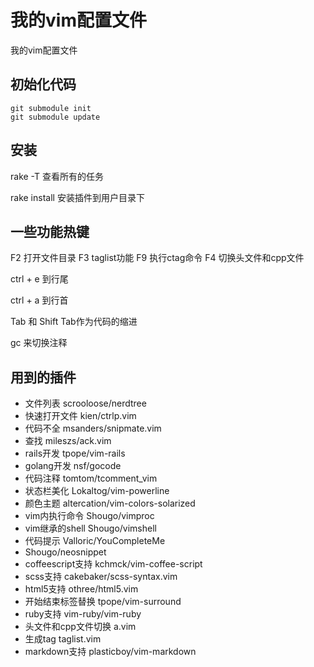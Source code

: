 # 我的vim配置文件

我的vim配置文件

## 初始化代码

``` shell
git submodule init
git submodule update
```

## 安装

rake -T 查看所有的任务

rake install 安装插件到用户目录下


## 一些功能热键

F2 打开文件目录
F3 taglist功能
F9 执行ctag命令
F4 切换头文件和cpp文件

ctrl + e 到行尾

ctrl + a 到行首

Tab 和 Shift Tab作为代码的缩进

gc 来切换注释

## 用到的插件

* 文件列表  scrooloose/nerdtree
* 快速打开文件 kien/ctrlp.vim
* 代码不全 msanders/snipmate.vim
* 查找 mileszs/ack.vim
* rails开发 tpope/vim-rails
* golang开发 nsf/gocode
* 代码注释 tomtom/tcomment_vim
* 状态栏美化 Lokaltog/vim-powerline
* 颜色主题 altercation/vim-colors-solarized
* vim内执行命令 Shougo/vimproc
* vim继承的shell Shougo/vimshell
* 代码提示 Valloric/YouCompleteMe
* Shougo/neosnippet
* coffeescript支持 kchmck/vim-coffee-script
* scss支持 cakebaker/scss-syntax.vim
* html5支持 othree/html5.vim
* 开始结束标签替换 tpope/vim-surround
* ruby支持 vim-ruby/vim-ruby
* 头文件和cpp文件切换 a.vim
* 生成tag taglist.vim
* markdown支持 plasticboy/vim-markdown